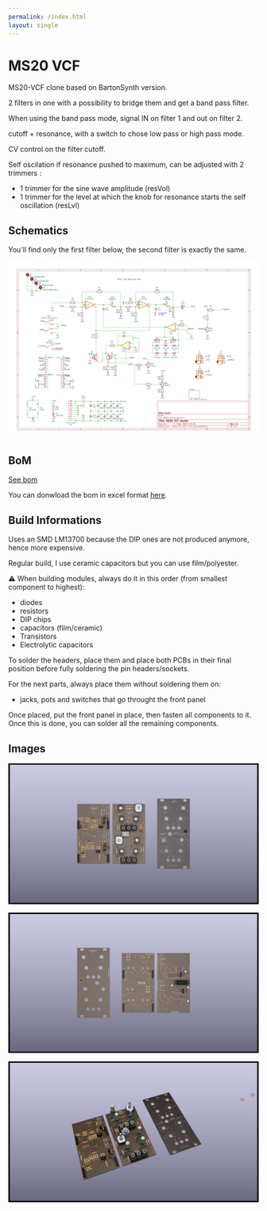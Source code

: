 ```yaml
---
permalink: /index.html
layout: single
---
```


# MS20 VCF

MS20-VCF clone based on BartonSynth version.

2 filters in one with a possibility to bridge them and get a band pass filter.

When using the band pass mode, signal IN on filter 1 and out on filter 2.

cutoff + resonance, with a switch to chose low pass or high pass mode.

CV control on the filter cutoff.

Self oscilation if resonance pushed to maximum, can be adjusted with 2 trimmers :

- 1 trimmer for the sine wave amplitude (resVol)
- 1 trimmer for the level at which the knob for resonance starts the self oscillation (resLvl)

## Schematics

You'll find only the first filter below, the second filter is exactly the same.

![single MS20-VCF schematic](documentation/image/MS20-VCF--Schematic.svg)

## BoM

[See bom](documentation/bom/MS20-VCF_V1.4--iBoM.html)

You can donwload the bom in excel format [here](https://github.com/BleepSound/ms20-vcf-double/releases/download/V1.4/MS20-VCF_V1.4--BoM.xlsx).

## Build Informations

Uses an SMD LM13700 because the DIP ones are not produced anymore, hence more expensive.

Regular build, I use ceramic capacitors but you can use film/polyester.

:warning: When building modules, always do it in this order (from smallest component to highest):
- diodes
- resistors
- DIP chips
- capacitors (film/ceramic)
- Transistors
- Electrolytic capacitors

To solder the headers, place them and place both PCBs in their final position before fully soldering the pin headers/sockets.

For the next parts, always place them without soldering them on: 
- jacks, pots and switches that go throught the front panel

Once placed, put the front panel in place, then fasten all components to it. Once this is done, you can solder all the remaining components.

## Images

![3D single MS20-VCF(front)](documentation/image/MS20-VCF-3D_top.png)

![3D single MS20-VCF(back)](documentation/image/MS20-VCF-3D_bottom.png)

![3D single MS20-VCF(iso)](documentation/image/MS20-VCF-3D_top30deg.png)


